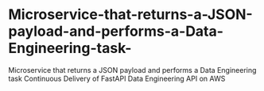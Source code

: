 # Microservice-that-returns-a-JSON-payload-and-performs-a-Data-Engineering-task-
Microservice that returns a JSON payload and performs a Data Engineering task Continuous Delivery of FastAPI Data Engineering API on AWS
